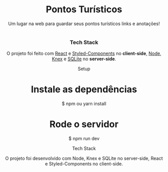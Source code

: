 <div align="center">
<h1>Pontos Turísticos</h1>
Um lugar na web para guardar seus pontos turísticos links e anotações! 
<br> <br>

### Tech Stack

O projeto foi feito com [React](https://reactjs.org/) e [Styled-Components](https://styled-components.com/) no **client-side**, [Node](https://nodejs.org/en/), [Knex](http://knexjs.org/) e [SQLite](https://www.sqlite.org/index.html) no **server-side**.

Setup

# Instale as dependências
$ npm ou yarn install

# Rode o servidor
$ npm run dev

Tech Stack

O projeto foi desenvolvido com Node, Knex e SQLite no server-side, React e Styled-Components no client-side.

</div>
